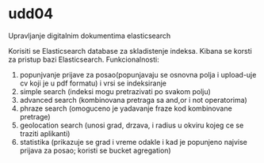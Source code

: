 # udd04
Upravljanje digitalnim dokumentima elasticsearch

Korisiti se Elasticsearch database za skladistenje indeksa.
Kibana se korsti za pristup bazi Elasticsearch.
Funkcionalnosti:
1. popunjvanje prijave za posao(popunjavaju se osnovna polja i upload-uje cv koji je u pdf formatu) i vrsi se indeksiranje
2. simple search (indeksi mogu pretrazivati po svakom polju)
3. advanced search (kombinovana pretraga sa and,or i not operatorima)
4. phraze search (omoguceno je yadavanje fraze kod kombinovane pretrage)
5. geolocation search (unosi grad, drzava, i radius u okviru kojeg ce se traziti aplikanti)
6. statistika (prikazuje se grad i vreme odakle i kad je popunjeno najvise prijava za posao; koristi se bucket agregation)

